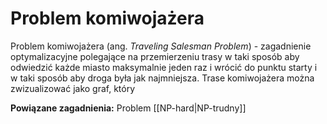 # Problem komiwojażera
Problem komiwojażera (ang. *Traveling Salesman Problem*) - zagadnienie optymalizacyjne polegające na przemierzeniu trasy w taki sposób aby odwiedzić każde miasto maksymalnie jeden raz i wrócić do punktu starty i w taki sposób aby droga była jak najmniejsza. Trase komiwojażera można zwizualizować jako graf, który 

**Powiązane zagadnienia:**
Problem [[NP-hard|NP-trudny]]